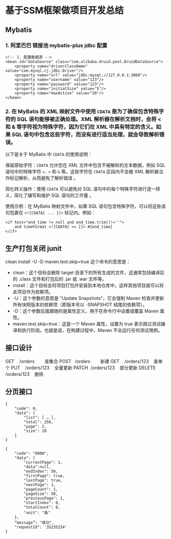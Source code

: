 # 基于SSM框架做项目开发总结

## Mybatis

### 1. 阿里巴巴 链接池 mybatis-plus jdbc 配置

```
<!-- 1. 配置数据源 -->
<bean id="dataSource" class="com.alibaba.druid.pool.DruidDataSource">
    <property name="driverClassName" value="com.mysql.cj.jdbc.Driver"/>
    <property name="url" value="jdbc:mysql://127.0.0.1:3060"/>
    <property name="username" value="123"/>
    <property name="password" value="123"/>
    <property name="initialSize" value="5"/>
    <property name="maxActive" value="20"/>
</bean>
```

### 2. 在 MyBatis 的 XML 映射文件中使用 `CDATA` 是为了确保包含特殊字符的 SQL 语句能够被正确处理。XML 解析器在解析文档时，会将 < 和 & 等字符视为特殊字符，因为它们在 XML 中具有特定的含义。如果 SQL 语句中包含这些字符，而没有进行适当处理，就会导致解析错误。

以下是关于 MyBatis 中 `CDATA` 的使用说明：

保留原始字符：`CDATA` 允许您在 XML 文件中包含不被解析的文本数据，例如 SQL 语句中的特殊字符 `<、>` 和 `&` 等。这些字符在 `CDATA` 区段内不会被 XML 解析器当作标记解析，从而避免了解析错误
。

简化转义操作：使用 `CDATA` 可以避免对 SQL 语句中的每个特殊字符进行逐一转义，简化了编写和维护 SQL 语句的工作量
。

使用示例：在 MyBatis 映射文件中，如果 SQL 语句包含特殊字符，可以将这些语句包裹在 `<![CDATA[ ... ]]>` 标记内。例如：

```
<if test="end_time != null and end_time.trim()!=''">
    and timeFormat <![CDATA[ <= ]]> #{end_time}
</if>
```

## 生产打包关闭 junit

clean install -U -D maven.test.skip=true 这个命令的意思是：

* clean：这个目标会删除 target 目录下的所有生成的文件，这通常包括编译后的 .class 文件和打包后的 .jar 或 .war 文件等。
* install：这个目标会将项目打包并安装到本地仓库中，这样其他项目就可以将此项目作为依赖项。
* -U：这个参数的意思是 "Update Snapshots"，它会强制 Maven 检查并更新所有快照版本的依赖项（即版本号以 -SNAPSHOT 结尾的依赖项）。
* -D：这个参数后面跟随的是属性定义，用于在命令行中设置或覆盖 Maven 属性。
* maven.test.skip=true：这是一个 Maven 属性，设置为 true 表示跳过测试编译和执行阶段。也就是说，在构建过程中，Maven 不会运行任何测试用例。

## 接口设计

GET    /orders        查集合
POST   /orders        新建
GET    /orders/123    查单个
PUT    /orders/123    全量更新
PATCH  /orders/123    部分更新
DELETE /orders/123    删除


## 分页接口

```
{  
    "code": 0,  
    "data": {    
        "list": [ … ],   
        "total": 256,    
        "page": 2,    
        "size": 20  
    }
}
```

```
{
    "code": "0000",
    "data": {
        "currentPage": 1,
        "data":null,
        "endIndex": 50,
        "firstPage": true,
        "lastPage": true,
        "nextPage": 1,
        "pageCount": 1,
        "pageSize": 50,
        "previousPage": 1,
        "startIndex": 0,
        "totalCount": 8,
        "unit": "条"
    },
    “message”: "成功",
    "requestId": '35235234'
}
```